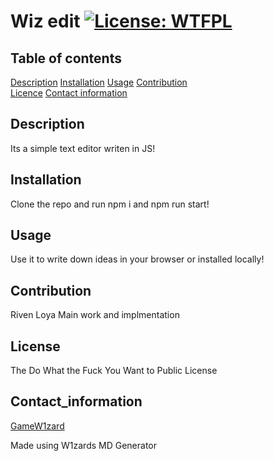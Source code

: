 # Wiz edit [![License: WTFPL](https://img.shields.io/badge/License-WTFPL-brightgreen.svg)](http://www.wtfpl.net/about/)
      
 
 ## Table of contents 
 [Description](#description) 
 [Installation](#installation) 
 [Usage](#usage) 
 [Contribution](#contribution)  
 [Licence](#license) 
 [Contact information](#contact_information)
      
 
 ## Description 
 Its a simple text editor writen in JS!
       
 
 ## Installation 
 Clone the repo and run npm i and npm run start!
 
 ## Usage 
 Use it to write down ideas in your browser or installed locally!
 
 ## Contribution 
 Riven Loya Main work and implmentation
      
 

 ## License 
 The Do What the Fuck You Want to Public License
      
 
 ## Contact_information 
 [GameW1zard](https://github.com/GameW1zard) 
 
      
 
 Made using W1zards MD Generator